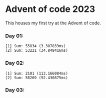 # Advent of code 2023

This houses my first try at the Advent of code.

### Day 01:

```
[1] Sum: 55834 (3.387833ms)
[2] Sum: 53221 (34.848416ms)
```

### Day 02:

```
[1] Sum: 2101 (113.166084ms)
[2] Sum: 58269 (92.430875ms)
```

### Day 03:

```

```
